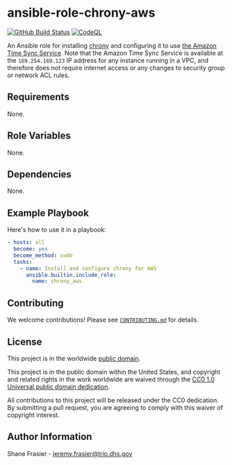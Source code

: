 # ansible-role-chrony-aws #

[![GitHub Build Status](https://github.com/cisagov/ansible-role-chrony-aws/workflows/build/badge.svg)](https://github.com/cisagov/ansible-role-chrony-aws/actions)
[![CodeQL](https://github.com/cisagov/ansible-role-chrony-aws/workflows/CodeQL/badge.svg)](https://github.com/cisagov/ansible-role-chrony-aws/actions/workflows/codeql-analysis.yml)

An Ansible role for installing
[chrony](https://en.wikipedia.org/wiki/Chrony) and configuring it to
use [the Amazon Time Sync
Service](https://aws.amazon.com/blogs/aws/keeping-time-with-amazon-time-sync-service/).
Note that the Amazon Time Sync Service is available at the
`169.254.169.123` IP address for any instance running in a VPC, and
therefore does not require internet access or any changes to security
group or network ACL rules.

## Requirements ##

None.

## Role Variables ##

None.

<!--
| Variable | Description | Default | Required |
|----------|-------------|---------|----------|
| optional_variable | Describe its purpose. | `default_value` | No |
| required_variable | Describe its purpose. | n/a | Yes |
-->

## Dependencies ##

None.

## Example Playbook ##

Here's how to use it in a playbook:

```yaml
- hosts: all
  become: yes
  become_method: sudo
  tasks:
    - name: Install and configure chrony for AWS
      ansible.builtin.include_role:
        name: chrony_aws
```

## Contributing ##

We welcome contributions!  Please see [`CONTRIBUTING.md`](CONTRIBUTING.md) for
details.

## License ##

This project is in the worldwide [public domain](LICENSE).

This project is in the public domain within the United States, and
copyright and related rights in the work worldwide are waived through
the [CC0 1.0 Universal public domain
dedication](https://creativecommons.org/publicdomain/zero/1.0/).

All contributions to this project will be released under the CC0
dedication. By submitting a pull request, you are agreeing to comply
with this waiver of copyright interest.

## Author Information ##

Shane Frasier - <jeremy.frasier@trio.dhs.gov>
